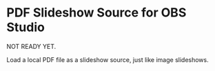 # PDF Slideshow Source for OBS Studio

NOT READY YET.

Load a local PDF file as a slideshow source, just like image slideshows.
